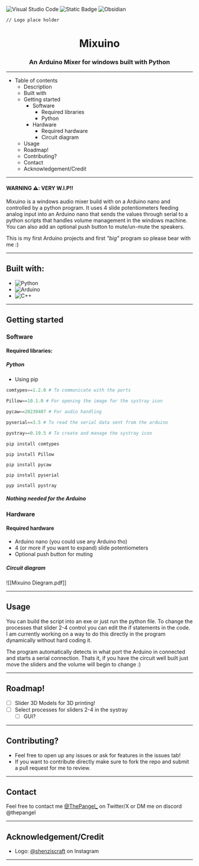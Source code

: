 ![Visual Studio Code](https://img.shields.io/badge/Visual%20Studio%20Code-0078d7.svg?style=for-the-badge&logo=visual-studio-code&logoColor=white)  ![Static Badge](https://img.shields.io/badge/Arduino%20IDE%202-blue?style=for-the-badge&logo=arduino&link=https%3A%2F%2Fwww.arduino.cc%2Fen%2Fsoftware) ![Obsidian](https://img.shields.io/badge/Obsidian-%23483699.svg?style=for-the-badge&logo=obsidian&logoColor=white)

```
// Logo place holder
```

<h1 align="center">Mixuino</h1>

<h3 align="center">An Arduino Mixer for windows built with Python</h3>

-----------

- Table of contents
	- Description
	- Built with
	- Getting started
		- Software
			- Required libraries
			- Python
		- Hardware
			- Required hardware
			- Circuit diagram
	- Usage
	- Roadmap!
	- Contributing?
	- Contact
	- Acknowledgement/Credit


---------
#### WARNING  ⚠️: VERY W.I.P!!

Mixuino is a windows audio mixer build with on a Arduino nano and controlled by a python program. It uses 4 slide potentiometers feeding analog input into an Arduino nano that sends the values through serial to a python scripts that handles volume management in the windows machine. You can also add an optional push button to mute/un-mute the speakers. 

This is my first Arduino projects and first *"big"* program so please bear with me :)

-----
## Built with:

- ![Python](https://img.shields.io/badge/python-3670A0?style=for-the-badge&logo=python&logoColor=ffdd54)
- ![Arduino](https://img.shields.io/badge/-Arduino-00979D?style=for-the-badge&logo=Arduino&logoColor=white)
- ![C++](https://img.shields.io/badge/c++-%2300599C.svg?style=for-the-badge&logo=c%2B%2B&logoColor=white)

---
## Getting started

### Software

#### Required libraries:

##### Python
- Using pip

```python
comtypes==1.2.0 # To communicate with the ports

Pillow==10.1.0 # For opening the image for the systray icon

pycaw==20230407 # For audio handling

pyserial==3.5 # To read the serial data sent from the arduino

pystray==0.19.5 # To create and manage the systray icon
```

```console
pip install comtypes

pip install Pillow

pip install pycaw

pip install pyserial

pyp install pystray
```
##### Nothing needed for the Arduino

### Hardware 
#### Required hardware

- Arduino nano (you could use any Arduino tho)
- 4 (or more if you want to expand) slide potentiometers
- Optional push button for muting

##### Circuit diagram

![[Mixuino Diegram.pdf]]

---

## Usage

You can build the script into an exe or just run the python file.
To change the processes that slider 2-4 control you can edit the if statements in the code. I am currently working on a way to do this directly in the program dynamically without hard coding it.

The program automatically detects in what port the Arduino in connected and starts a serial connection. Thats it, if you have the circuit well built just move the sliders and the volume will begin to change :)

---
## Roadmap!


- [ ] Slider 3D Models for 3D printing!
- [ ] Select processes for sliders 2-4 in the systray
	- [ ] GUI? 

---
## Contributing?

- Feel free to open up any issues or ask for features in the issues tab!
- If you want to contribute directly make sure to fork the repo and submit a pull request for me to review.

---
## Contact

Feel free to contact me [@ThePangel_](https://twitter.com/thepangel_) on Twitter/X or DM me on discord @thepangel

----
## Acknowledgement/Credit

- Logo: [@shenziscraft](https://instagram.com/shenziscraft) on Instagram

---
